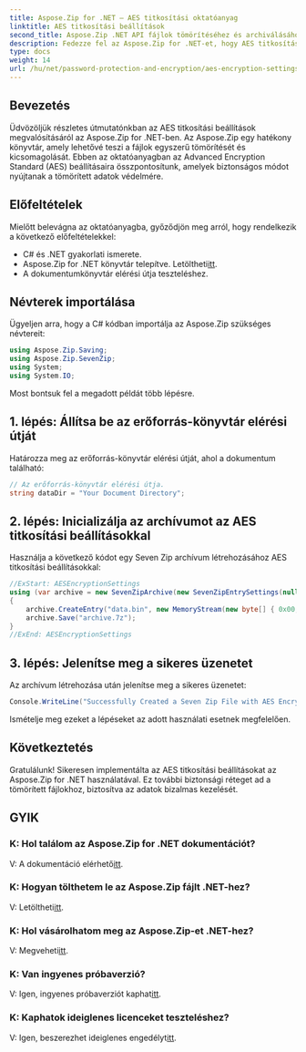 ```yaml
---
title: Aspose.Zip for .NET – AES titkosítási oktatóanyag
linktitle: AES titkosítási beállítások
second_title: Aspose.Zip .NET API fájlok tömörítéséhez és archiválásához
description: Fedezze fel az Aspose.Zip for .NET-et, hogy AES titkosítással védje tömörített fájljait. Töltse le most a hatékony adatvédelem érdekében.
type: docs
weight: 14
url: /hu/net/password-protection-and-encryption/aes-encryption-settings/
---
```


## Bevezetés

Üdvözöljük részletes útmutatónkban az AES titkosítási beállítások megvalósításáról az Aspose.Zip for .NET-ben. Az Aspose.Zip egy hatékony könyvtár, amely lehetővé teszi a fájlok egyszerű tömörítését és kicsomagolását. Ebben az oktatóanyagban az Advanced Encryption Standard (AES) beállításaira összpontosítunk, amelyek biztonságos módot nyújtanak a tömörített adatok védelmére.

## Előfeltételek

Mielőtt belevágna az oktatóanyagba, győződjön meg arról, hogy rendelkezik a következő előfeltételekkel:

- C# és .NET gyakorlati ismerete.
-  Aspose.Zip for .NET könyvtár telepítve. Letöltheti[itt](https://releases.aspose.com/zip/net/).
- A dokumentumkönyvtár elérési útja teszteléshez.

## Névterek importálása

Ügyeljen arra, hogy a C# kódban importálja az Aspose.Zip szükséges névtereit:

```csharp
using Aspose.Zip.Saving;
using Aspose.Zip.SevenZip;
using System;
using System.IO;
```

Most bontsuk fel a megadott példát több lépésre.

## 1. lépés: Állítsa be az erőforrás-könyvtár elérési útját

Határozza meg az erőforrás-könyvtár elérési útját, ahol a dokumentum található:

```csharp
// Az erőforrás-könyvtár elérési útja.
string dataDir = "Your Document Directory";
```

## 2. lépés: Inicializálja az archívumot az AES titkosítási beállításokkal

Használja a következő kódot egy Seven Zip archívum létrehozásához AES titkosítási beállításokkal:

```csharp
//ExStart: AESEncryptionSettings
using (var archive = new SevenZipArchive(new SevenZipEntrySettings(null, new SevenZipAESEncryptionSettings("p@s$"))))
{
    archive.CreateEntry("data.bin", new MemoryStream(new byte[] { 0x00, 0xFF }));
    archive.Save("archive.7z");
}
//ExEnd: AESEncryptionSettings
```

## 3. lépés: Jelenítse meg a sikeres üzenetet

Az archívum létrehozása után jelenítse meg a sikeres üzenetet:

```csharp
Console.WriteLine("Successfully Created a Seven Zip File with AES Encryption Settings");
```

Ismételje meg ezeket a lépéseket az adott használati esetnek megfelelően.

## Következtetés

Gratulálunk! Sikeresen implementálta az AES titkosítási beállításokat az Aspose.Zip for .NET használatával. Ez további biztonsági réteget ad a tömörített fájlokhoz, biztosítva az adatok bizalmas kezelését.

## GYIK

### K: Hol találom az Aspose.Zip for .NET dokumentációt?
 V: A dokumentáció elérhető[itt](https://reference.aspose.com/zip/net/).

### K: Hogyan tölthetem le az Aspose.Zip fájlt .NET-hez?
 V: Letöltheti[itt](https://releases.aspose.com/zip/net/).

### K: Hol vásárolhatom meg az Aspose.Zip-et .NET-hez?
 V: Megveheti[itt](https://purchase.aspose.com/buy).

### K: Van ingyenes próbaverzió?
 V: Igen, ingyenes próbaverziót kaphat[itt](https://releases.aspose.com/).

### K: Kaphatok ideiglenes licenceket teszteléshez?
 V: Igen, beszerezhet ideiglenes engedélyt[itt](https://purchase.aspose.com/temporary-license/).

